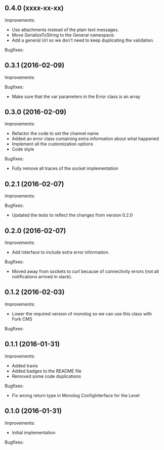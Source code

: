 0.4.0 (xxxx-xx-xx)
--
Improvements:

* Use attachments instead of the plain text messages.
* Move SerializeToString to the General namespace.
* Add a general Url so we don't need to keep duplicating the validation.

Bugfixes:

0.3.1 (2016-02-09)
--
Improvements:

Bugfixes:

* Make sure that the var parameters in the Error class is an array

0.3.0 (2016-02-09)
--
Improvements:

* Refactor the code to set the channel name
* Added an error class containing extra information about what happened
* Implement all the customization options
* Code style

Bugfixes:

* Fully remove all traces of the socket implementation


0.2.1 (2016-02-07)
--
Improvements:

Bugfixes:

* Updated the tests to reflect the changes from version 0.2.0


0.2.0 (2016-02-07)
--
Improvements:

* Add interface to include extra error information.

Bugfixes:

* Moved away from sockets to curl because of connectivity errors (not all notifications arrived in slack).


0.1.2 (2016-02-03)
--
Improvements:

* Lower the required version of monolog so we can use this class with Fork CMS

Bugfixes:


0.1.1 (2016-01-31)
--
Improvements:

* Added travis
* Added badges to the README file
* Removed some code duplications

Bugfixes:
* Fix wrong return type in Monolog ConfigInterface for the Level

0.1.0 (2016-01-31)
--
Improvements:

* Initial implementation

Bugfixes:
